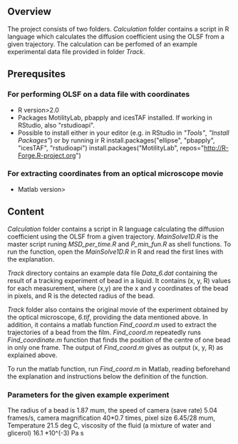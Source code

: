 ## Overview
The project consists of two folders. *Calculation* folder contains a script in R language which calculates the diffusion coefficient using the OLSF from a given trajectory.
The calculation can be perfomed of an example experimental data file provided in folder *Track*. 

## Prerequsites
### For performing OLSF on a data file with coordinates
* R version>2.0
* Packages MotilityLab, pbapply and icesTAF installed. If working in RStudio, also "rstudioapi".
* Possible to install either in your editor (e.g. in RStudio in *"Tools"*, *"Install Packages"*) or by running ir R
install.packages("ellipse", "pbapply", "icesTAF", "rstudioapi")
install.packages("MotilityLab", repos="http://R-Forge.R-project.org")

### For extracting coordinates from an optical microscope movie
* Matlab version>

## Content

*Calculation* folder contains a script in R language calculating the diffusion coefficient using the OLSF from a given trajectory. *MainSolve1D.R* is the master script runing *MSD_per_time.R* and *P_min_fun.R* as shell functions. To run the function, open the *MainSolve1D.R* in R and read the first lines with the explanation.

*Track* directory contains an example data file *Data_6.dat* containing the result of a tracking experiment of bead in a liquid. It contains (x, y, R) values for each measurement, where (x,y) are the x and y coordinates of the bead in pixels, and R is the detected radius of the bead. 

*Track* folder also contains the original movie of the experiment obtained by the optical microscope, *6.tif*, providing the data mentioned above. In addition, it contains a matlab function *Find_coord.m* used to extract the trajectories of a bead from the film. *Find_coord.m* repeatedly runs *Find_coordinate.m* function that finds the position of the centre of one bead in only one frame. The output of *Find_coord.m* gives as output (x, y, R) as explained above.

To run the matlab function, run *Find_coord.m* in Matlab, reading beforehand the explanation and instructions below the definition of the function.



### Parameters for the given example experiment
The radius of a bead is 1.87 mum, the speed of camera (save rate) 5.04 frames/s, camera magnification 40*0.7 times, pixel size 6.45/28 mum, Temperature 21.5 deg C, viscosity of the fluid (a mixture of water and glicerol) 16.1 *10^(-3) Pa s
